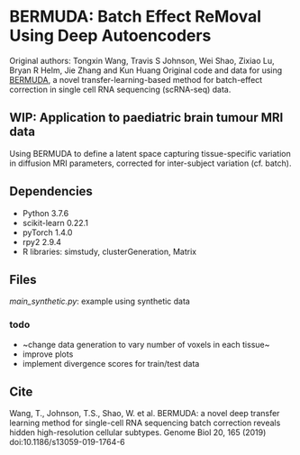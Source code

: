 # BERMUDA: Batch Effect ReMoval Using Deep Autoencoders
Original authors:
Tongxin Wang, Travis S Johnson, Wei Shao, Zixiao Lu, Bryan R Helm, Jie Zhang and Kun Huang
Original code and data for using [BERMUDA](https://genomebiology.biomedcentral.com/articles/10.1186/s13059-019-1764-6 "BERMUDA"), a novel transfer-learning-based method for batch-effect correction in single cell RNA sequencing (scRNA-seq) data.

## WIP: Application to paediatric brain tumour MRI data
Using BERMUDA to define a latent space capturing tissue-specific variation in diffusion MRI parameters, corrected for inter-subject variation (cf. batch).

## Dependencies
* Python 3.7.6
* scikit-learn 0.22.1
* pyTorch 1.4.0
* rpy2 2.9.4
* R libraries: simstudy, clusterGeneration, Matrix

## Files
*main_synthetic.py*: example using synthetic data

### todo
* ~change data generation to vary number of voxels in each tissue~
* improve plots
* implement divergence scores for train/test data


## Cite
Wang, T., Johnson, T.S., Shao, W. et al. BERMUDA: a novel deep transfer learning method for single-cell RNA sequencing batch correction reveals hidden high-resolution cellular subtypes. Genome Biol 20, 165 (2019) doi:10.1186/s13059-019-1764-6
